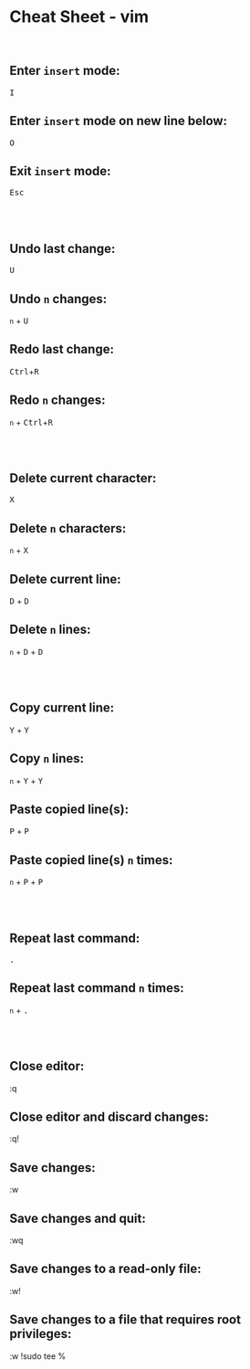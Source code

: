 # Cheat Sheet - vim

<br>

## Enter `insert` mode:
<kbd>I</kbd>

## Enter `insert` mode on new line below:
<kbd>O</kbd>

## Exit `insert` mode:
<kbd>Esc</kbd>

<br><br>

## Undo last change:
<kbd>U</kbd>

## Undo `n` changes:
<kbd>`n`</kbd> + <kbd>U</kbd>

## Redo last change:
<kbd>Ctrl</kbd>+<kbd>R</kbd>

## Redo `n` changes:
<kbd>`n`</kbd> + <kbd>Ctrl</kbd>+<kbd>R</kbd>

<br><br>

## Delete current character:
<kbd>X</kbd>

## Delete `n` characters:
<kbd>`n`</kbd> + <kbd>X</kbd>

## Delete current line:
<kbd>D</kbd> + <kbd>D</kbd>

## Delete `n` lines:
<kbd>`n`</kbd> + <kbd>D</kbd> + <kbd>D</kbd>

<br><br>

## Copy current line:
<kbd>Y</kbd> + <kbd>Y</kbd>

## Copy `n` lines:
<kbd>`n`</kbd> + <kbd>Y</kbd> + <kbd>Y</kbd>

## Paste copied line(s):
<kbd>P</kbd> + <kbd>P</kbd>

## Paste copied line(s) `n` times:
<kbd>`n`</kbd> + <kbd>P</kbd> + <kbd>P</kbd>

<br><br>

## Repeat last command:
<kbd>.</kbd>

## Repeat last command `n` times:
<kbd>`n`</kbd> + <kbd>.</kbd>

<br><br>

## Close editor:
:q

## Close editor and discard changes:
:q!

## Save changes:
:w

## Save changes and quit:
:wq

## Save changes to a read-only file:
:w!

## Save changes to a file that requires root privileges:
:w !sudo tee %